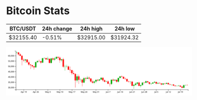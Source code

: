 # Bitcoin Stats

BTC/USDT|24h change|24h high|24h low|
|---|---|---|---|
|$32155.40|-0.51%|$32915.00|$31924.32|

<img src="./chart.svg">
